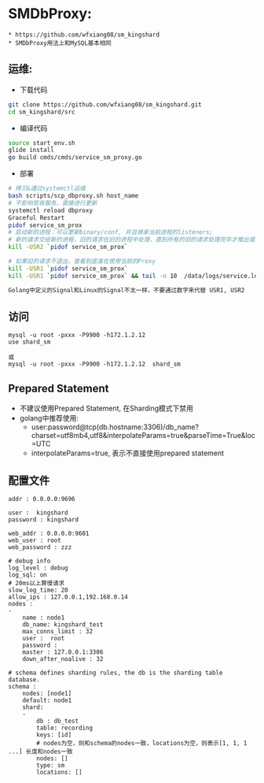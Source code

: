 # SMDbProxy:  
    * https://github.com/wfxiang08/sm_kingshard
    * SMDbProxy用法上和MySQL基本相同

## 运维:
* 下载代码

```bash
git clone https://github.com/wfxiang08/sm_kingshard.git
cd sm_kingshard/src
```
* 编译代码

```bash
source start_env.sh
glide install
go build cmds/cmds/service_sm_proxy.go
```

* 部署

```bash
# 拷贝&通过systemctl运维
bash scripts/scp_dbproxy.sh host_name
# 不影响现有服务，直接进行更新
systemctl reload dbproxy
Graceful Restart
pidof service_sm_prox
# 启动新的进程：可以更新binary/conf, 并且继承当前进程的listeners; 
# 新的请求交给新的进程，旧的请求在旧的进程中处理，直到所有的旧的请求处理完毕才推出或者10s后强制退出
kill -USR2 `pidof service_sm_prox`

# 如果旧的请求不退出，查看到底谁在使用当前的Proxy
kill -USR1 `pidof service_sm_prox`
kill -USR1 `pidof service_sm_prox` && tail -n 10  /data/logs/service.log-`date +"%Y%m%d"`

Golang中定义的Signal和Linux的Signal不太一样，不要通过数字来代替 USR1, USR2

```

## 访问
```
mysql -u root -pxxx -P9900 -h172.1.2.12
use shard_sm

或
mysql -u root -pxxx -P9900 -h172.1.2.12  shard_sm
```

## Prepared Statement
* 不建议使用Prepared Statement, 在Sharding模式下禁用
* golang中推荐使用:
  * user:password@tcp(db.hostname:3306)/db_name?charset=utf8mb4,utf8&interpolateParams=true&parseTime=True&loc=UTC
  * interpolateParams=true, 表示不直接使用prepared statement

## 配置文件

```
addr : 0.0.0.0:9696

user :  kingshard
password : kingshard

web_addr : 0.0.0.0:9601
web_user : root
web_password : zzz

# debug info
log_level : debug
log_sql: on
# 20ms以上算慢请求
slow_log_time: 20
allow_ips : 127.0.0.1,192.168.0.14
nodes :
-
    name : node1
    db_name: kingshard_test
    max_conns_limit : 32
    user :  root
    password :
    master : 127.0.0.1:3306
    down_after_noalive : 32

# schema defines sharding rules, the db is the sharding table database.
schema :
    nodes: [node1]
    default: node1
    shard:
    -
        db : db_test
        table: recording
        keys: [id]
        # nodes为空，则和schema的nodes一致，locations为空，则表示[1, 1, 1 ...] 长度和nodes一致
        nodes: []
        type: sm
        locations: []
```